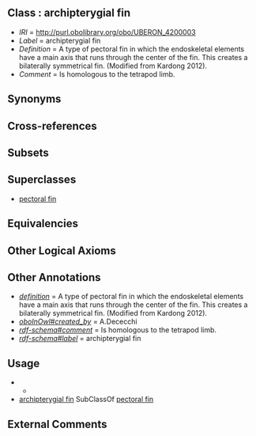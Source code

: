 
## Class : archipterygial fin

 * *IRI* = http://purl.obolibrary.org/obo/UBERON_4200003
 * *Label* = archipterygial fin
 * *Definition* = A type of pectoral fin in which the endoskeletal elements have a main axis that runs through the center of the fin. This creates a bilaterally symmetrical fin. (Modified from Kardong 2012).
 * *Comment* = Is homologous to the tetrapod limb.

## Synonyms


## Cross-references


## Subsets


## Superclasses

 * [pectoral fin](../../UBERON/51/UBERON_0000151.md)

## Equivalencies


## Other Logical Axioms


## Other Annotations

 * *[definition](../../IAO/15/IAO_0000115.md)* = A type of pectoral fin in which the endoskeletal elements have a main axis that runs through the center of the fin. This creates a bilaterally symmetrical fin. (Modified from Kardong 2012).
 * *[oboInOwl#created_by](../../oboInOwl#created/by/oboInOwl#created_by.md)* = A.Dececchi
 * *[rdf-schema#comment](../../nt/rdf-schema#comment.md)* = Is homologous to the tetrapod limb.
 * *[rdf-schema#label](../../el/rdf-schema#label.md)* = archipterygial fin

## Usage

 * -
 * [archipterygial fin](../../UBERON/03/UBERON_4200003.md) SubClassOf [pectoral fin](../../UBERON/51/UBERON_0000151.md)

## External Comments

